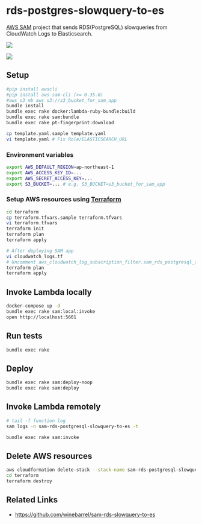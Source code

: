 # rds-postgres-slowquery-to-es

[AWS SAM](https://aws.amazon.com/serverless/sam/) project that sends RDS(PostgreSQL) slowqueries from CloudWatch Logs to Elasticsearch.

[![](https://github.com/winebarrel/sam-rds-postgresql-slowquery-to-es/workflows/spec/badge.svg)](https://github.com/winebarrel/sam-rds-postgresql-slowquery-to-es/actions)

![](https://user-images.githubusercontent.com/117768/74236592-e848ef00-4d14-11ea-9b0c-5fddc27b66bd.png)

## Setup

```sh
#pip install awscli
#pip install aws-sam-cli (>= 0.35.0)
#aws s3 mb aws s3://s3_bucket_for_sam_app
bundle install
bundle exec rake docker:lambda-ruby-bundle:build
bundle exec rake sam:bundle
bundle exec rake pt-fingerprint:download

cp template.yaml.sample template.yaml
vi template.yaml # Fix Role/ELASTICSEARCH_URL
```

### Environment variables

```sh
export AWS_DEFAULT_REGION=ap-northeast-1
export AWS_ACCESS_KEY_ID=...
export AWS_SECRET_ACCESS_KEY=...
export S3_BUCKET=... # e.g. S3_BUCKET=s3_bucket_for_sam_app
```

### Setup AWS resources using [Terraform](https://www.terraform.io)

```sh
cd terraform
cp terraform.tfvars.sample terraform.tfvars
vi terraform.tfvars
terraform init
terraform plan
terraform apply

# After deploying SAM app
vi cloudwatch_logs.tf
# Uncomment aws_cloudwatch_log_subscription_filter.sam_rds_postgresql_slowquery_to_es
terraform plan
terraform apply
```

## Invoke Lambda locally

```sh
docker-compose up -d
bundle exec rake sam:local:invoke
open http://localhost:5601
```

## Run tests

```sh
bundle exec rake
```

## Deploy

```sh
bundle exec rake sam:deploy-noop
bundle exec rake sam:deploy
```

## Invoke Lambda remotely

```sh
# tail -f function log
sam logs -n sam-rds-postgresql-slowquery-to-es -t
```

```sh
bundle exec rake sam:invoke
```

## Delete AWS resources

```sh
aws cloudformation delete-stack --stack-name sam-rds-postgresql-slowquery-to-es
cd terraform
terraform destroy
```

## Related Links

* https://github.com/winebarrel/sam-rds-slowquery-to-es

